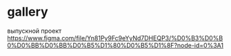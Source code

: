 # gallery
выпускной проект
https://www.figma.com/file/Yn81Py9Fc9eYyNd7DHEQP3/%D0%B3%D0%B0%D0%BB%D0%BB%D0%B5%D1%80%D0%B5%D1%8F?node-id=0%3A1
